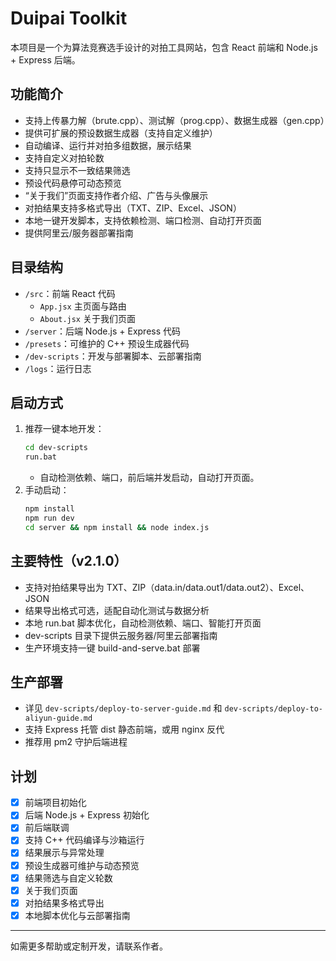 # Duipai Toolkit

本项目是一个为算法竞赛选手设计的对拍工具网站，包含 React 前端和 Node.js + Express 后端。

## 功能简介
- 支持上传暴力解（brute.cpp）、测试解（prog.cpp）、数据生成器（gen.cpp）
- 提供可扩展的预设数据生成器（支持自定义维护）
- 自动编译、运行并对拍多组数据，展示结果
- 支持自定义对拍轮数
- 支持只显示不一致结果筛选
- 预设代码悬停可动态预览
- “关于我们”页面支持作者介绍、广告与头像展示
- 对拍结果支持多格式导出（TXT、ZIP、Excel、JSON）
- 本地一键开发脚本，支持依赖检测、端口检测、自动打开页面
- 提供阿里云/服务器部署指南

## 目录结构
- `/src`：前端 React 代码
  - `App.jsx` 主页面与路由
  - `About.jsx` 关于我们页面
- `/server`：后端 Node.js + Express 代码
- `/presets`：可维护的 C++ 预设生成器代码
- `/dev-scripts`：开发与部署脚本、云部署指南
- `/logs`：运行日志

## 启动方式
1. 推荐一键本地开发：
   ```sh
   cd dev-scripts
   run.bat
   ```
   - 自动检测依赖、端口，前后端并发启动，自动打开页面。
2. 手动启动：
   ```sh
   npm install
   npm run dev
   cd server && npm install && node index.js
   ```

## 主要特性（v2.1.0）
- 支持对拍结果导出为 TXT、ZIP（data.in/data.out1/data.out2）、Excel、JSON
- 结果导出格式可选，适配自动化测试与数据分析
- 本地 run.bat 脚本优化，自动检测依赖、端口、智能打开页面
- dev-scripts 目录下提供云服务器/阿里云部署指南
- 生产环境支持一键 build-and-serve.bat 部署

## 生产部署
- 详见 `dev-scripts/deploy-to-server-guide.md` 和 `dev-scripts/deploy-to-aliyun-guide.md`
- 支持 Express 托管 dist 静态前端，或用 nginx 反代
- 推荐用 pm2 守护后端进程

## 计划
- [x] 前端项目初始化
- [x] 后端 Node.js + Express 初始化
- [x] 前后端联调
- [x] 支持 C++ 代码编译与沙箱运行
- [x] 结果展示与异常处理
- [x] 预设生成器可维护与动态预览
- [x] 结果筛选与自定义轮数
- [x] 关于我们页面
- [x] 对拍结果多格式导出
- [x] 本地脚本优化与云部署指南

---
如需更多帮助或定制开发，请联系作者。
